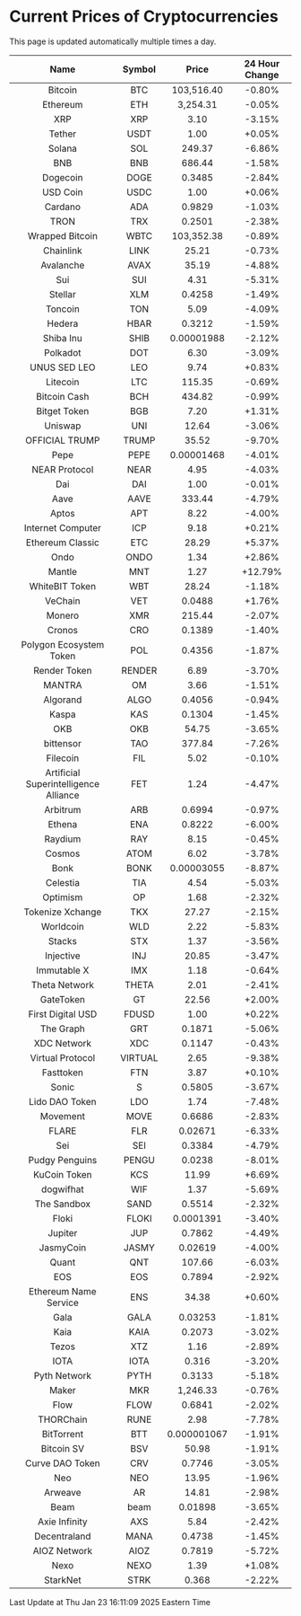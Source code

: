 # Current Prices of Cryptocurrencies
This page is updated automatically multiple times a day.

| Name | Symbol | Price | 24 Hour Change |
| :---: |:---:| :---: | :---: |
| Bitcoin | BTC | 103,516.40 | -0.80% |
| Ethereum | ETH | 3,254.31 | -0.05% |
| XRP | XRP | 3.10 | -3.15% |
| Tether | USDT | 1.00 | +0.05% |
| Solana | SOL | 249.37 | -6.86% |
| BNB | BNB | 686.44 | -1.58% |
| Dogecoin | DOGE | 0.3485 | -2.84% |
| USD Coin | USDC | 1.00 | +0.06% |
| Cardano | ADA | 0.9829 | -1.03% |
| TRON | TRX | 0.2501 | -2.38% |
| Wrapped Bitcoin | WBTC | 103,352.38 | -0.89% |
| Chainlink | LINK | 25.21 | -0.73% |
| Avalanche | AVAX | 35.19 | -4.88% |
| Sui | SUI | 4.31 | -5.31% |
| Stellar | XLM | 0.4258 | -1.49% |
| Toncoin | TON | 5.09 | -4.09% |
| Hedera | HBAR | 0.3212 | -1.59% |
| Shiba Inu | SHIB | 0.00001988 | -2.12% |
| Polkadot | DOT | 6.30 | -3.09% |
| UNUS SED LEO | LEO | 9.74 | +0.83% |
| Litecoin | LTC | 115.35 | -0.69% |
| Bitcoin Cash | BCH | 434.82 | -0.99% |
| Bitget Token | BGB | 7.20 | +1.31% |
| Uniswap | UNI | 12.64 | -3.06% |
| OFFICIAL TRUMP | TRUMP | 35.52 | -9.70% |
| Pepe | PEPE | 0.00001468 | -4.01% |
| NEAR Protocol | NEAR | 4.95 | -4.03% |
| Dai | DAI | 1.00 | -0.01% |
| Aave | AAVE | 333.44 | -4.79% |
| Aptos | APT | 8.22 | -4.00% |
| Internet Computer | ICP | 9.18 | +0.21% |
| Ethereum Classic | ETC | 28.29 | +5.37% |
| Ondo | ONDO | 1.34 | +2.86% |
| Mantle | MNT | 1.27 | +12.79% |
| WhiteBIT Token | WBT | 28.24 | -1.18% |
| VeChain | VET | 0.0488 | +1.76% |
| Monero | XMR | 215.44 | -2.07% |
| Cronos | CRO | 0.1389 | -1.40% |
| Polygon Ecosystem Token | POL | 0.4356 | -1.87% |
| Render Token | RENDER | 6.89 | -3.70% |
| MANTRA | OM | 3.66 | -1.51% |
| Algorand | ALGO | 0.4056 | -0.94% |
| Kaspa | KAS | 0.1304 | -1.45% |
| OKB | OKB | 54.75 | -3.65% |
| bittensor | TAO | 377.84 | -7.26% |
| Filecoin | FIL | 5.02 | -0.10% |
| Artificial Superintelligence Alliance | FET | 1.24 | -4.47% |
| Arbitrum | ARB | 0.6994 | -0.97% |
| Ethena | ENA | 0.8222 | -6.00% |
| Raydium | RAY | 8.15 | -0.45% |
| Cosmos | ATOM | 6.02 | -3.78% |
| Bonk | BONK | 0.00003055 | -8.87% |
| Celestia | TIA | 4.54 | -5.03% |
| Optimism | OP | 1.68 | -2.32% |
| Tokenize Xchange | TKX | 27.27 | -2.15% |
| Worldcoin | WLD | 2.22 | -5.83% |
| Stacks | STX | 1.37 | -3.56% |
| Injective | INJ | 20.85 | -3.47% |
| Immutable X | IMX | 1.18 | -0.64% |
| Theta Network | THETA | 2.01 | -2.41% |
| GateToken | GT | 22.56 | +2.00% |
| First Digital USD | FDUSD | 1.00 | +0.22% |
| The Graph | GRT | 0.1871 | -5.06% |
| XDC Network | XDC | 0.1147 | -0.43% |
| Virtual Protocol | VIRTUAL | 2.65 | -9.38% |
| Fasttoken | FTN | 3.87 | +0.10% |
| Sonic | S | 0.5805 | -3.67% |
| Lido DAO Token | LDO | 1.74 | -7.48% |
| Movement | MOVE | 0.6686 | -2.83% |
| FLARE | FLR | 0.02671 | -6.33% |
| Sei | SEI | 0.3384 | -4.79% |
| Pudgy Penguins | PENGU | 0.0238 | -8.01% |
| KuCoin Token | KCS | 11.99 | +6.69% |
| dogwifhat | WIF | 1.37 | -5.69% |
| The Sandbox | SAND | 0.5514 | -2.32% |
| Floki | FLOKI | 0.0001391 | -3.40% |
| Jupiter | JUP | 0.7862 | -4.49% |
| JasmyCoin | JASMY | 0.02619 | -4.00% |
| Quant | QNT | 107.66 | -6.03% |
| EOS | EOS | 0.7894 | -2.92% |
| Ethereum Name Service | ENS | 34.38 | +0.60% |
| Gala | GALA | 0.03253 | -1.81% |
| Kaia | KAIA | 0.2073 | -3.02% |
| Tezos | XTZ | 1.16 | -2.89% |
| IOTA | IOTA | 0.316 | -3.20% |
| Pyth Network | PYTH | 0.3133 | -5.18% |
| Maker | MKR | 1,246.33 | -0.76% |
| Flow | FLOW | 0.6841 | -2.02% |
| THORChain | RUNE | 2.98 | -7.78% |
| BitTorrent | BTT | 0.000001067 | -1.91% |
| Bitcoin SV | BSV | 50.98 | -1.91% |
| Curve DAO Token | CRV | 0.7746 | -3.05% |
| Neo | NEO | 13.95 | -1.96% |
| Arweave | AR | 14.81 | -2.98% |
| Beam | beam | 0.01898 | -3.65% |
| Axie Infinity | AXS | 5.84 | -2.42% |
| Decentraland | MANA | 0.4738 | -1.45% |
| AIOZ Network | AIOZ | 0.7819 | -5.72% |
| Nexo | NEXO | 1.39 | +1.08% |
| StarkNet | STRK | 0.368 | -2.22% |

Last Update at Thu Jan 23 16:11:09 2025 Eastern Time